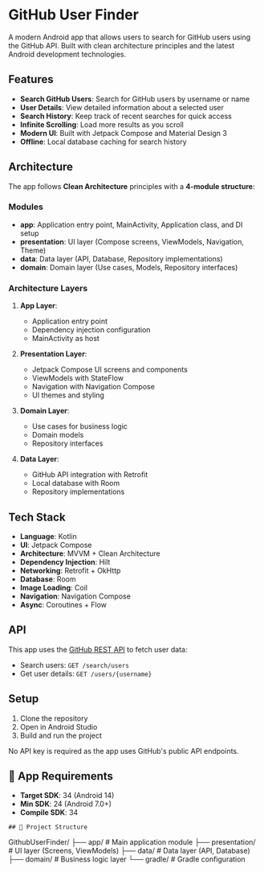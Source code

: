 # GitHub User Finder

A modern Android app that allows users to search for GitHub users using the GitHub API. Built with clean architecture principles and the latest Android development technologies.

## Features

- **Search GitHub Users**: Search for GitHub users by username or name
- **User Details**: View detailed information about a selected user
- **Search History**: Keep track of recent searches for quick access
- **Infinite Scrolling**: Load more results as you scroll
- **Modern UI**: Built with Jetpack Compose and Material Design 3
- **Offline**: Local database caching for search history

## Architecture

The app follows **Clean Architecture** principles with a **4-module structure**:

### Modules

- **app**: Application entry point, MainActivity, Application class, and DI setup
- **presentation**: UI layer (Compose screens, ViewModels, Navigation, Theme)
- **data**: Data layer (API, Database, Repository implementations)
- **domain**: Domain layer (Use cases, Models, Repository interfaces)

### Architecture Layers

1. **App Layer**: 
   - Application entry point
   - Dependency injection configuration
   - MainActivity as host

2. **Presentation Layer**: 
   - Jetpack Compose UI screens and components
   - ViewModels with StateFlow
   - Navigation with Navigation Compose
   - UI themes and styling

3. **Domain Layer**: 
   - Use cases for business logic
   - Domain models
   - Repository interfaces

4. **Data Layer**: 
   - GitHub API integration with Retrofit
   - Local database with Room
   - Repository implementations

## Tech Stack

- **Language**: Kotlin
- **UI**: Jetpack Compose
- **Architecture**: MVVM + Clean Architecture
- **Dependency Injection**: Hilt
- **Networking**: Retrofit + OkHttp
- **Database**: Room
- **Image Loading**: Coil
- **Navigation**: Navigation Compose
- **Async**: Coroutines + Flow

## API

This app uses the [GitHub REST API](https://docs.github.com/en/rest) to fetch user data:
- Search users: `GET /search/users`
- Get user details: `GET /users/{username}`

## Setup

1. Clone the repository
2. Open in Android Studio
3. Build and run the project

No API key is required as the app uses GitHub's public API endpoints.

## 📱 App Requirements

- **Target SDK**: 34 (Android 14)
- **Min SDK**: 24 (Android 7.0+)
- **Compile SDK**: 34

```
## 📂 Project Structure

```
GithubUserFinder/
├── app/                    # Main application module
├── presentation/           # UI layer (Screens, ViewModels)
├── data/                   # Data layer (API, Database)
├── domain/                 # Business logic layer
└── gradle/                 # Gradle configuration
```
